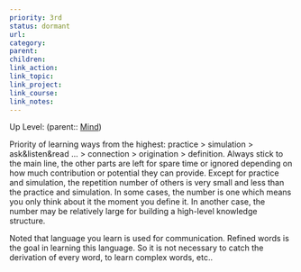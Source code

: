 ```yaml
---
priority: 3rd
status: dormant
url: 
category: 
parent: 
children: 
link_action: 
link_topic: 
link_project: 
link_course: 
link_notes: 
---
```

Up Level: (parent:: [Mind](Mind.md))

Priority of learning ways from the highest: practice > simulation > ask&listen&read ... > connection >  origination > definition. Always stick to the main line, the other parts are left for spare time or ignored depending on how much contribution or potential they can provide.
Except for practice and simulation, the repetition number of others is very small and less than the practice and simulation. In some cases, the number is one which means you only think about it the moment you define it. In another case, the number may be relatively large for building a high-level knowledge structure.

Noted that language you learn is used for communication. Refined words is the goal in learning this language. So it is not necessary to catch the derivation of every word, to learn complex words, etc..